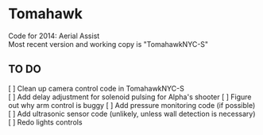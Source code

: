 Tomahawk
========

Code for 2014: Aerial Assist  
Most recent version and working copy is "TomahawkNYC-S"

TO DO
-----
[ ] Clean up camera control code in TomahawkNYC-S   
[ ] Add delay adjustment for solenoid pulsing for Alpha's shooter 
[ ] Figure out why arm control is buggy 
[ ] Add pressure monitoring code (if possible)  
[ ] Add ultrasonic sensor code (unlikely, unless wall detection is necessary) 
[ ] Redo lights controls
